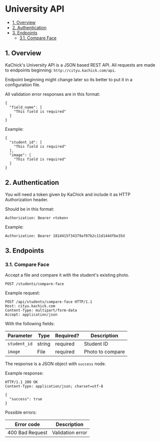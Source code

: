 # University API

- [1. Overview](#1-overview)
- [2. Authentication](#2-authentication)
- [3. Endpoints](#3-endpoints)
  - [3.1. Compare Face](#31-compare-face)

## 1. Overview

KaChick's University API is a JSON based REST API. All requests are made to endpoints beginning: `http://cityu.kachick.com/api`.

Endpoint beginning might change later so its better to put it in a configuration file.

All validation error responses are in this format:
```
{
  "field_name": [
    "This field is required"
  ]
}
```

Example:
```
{
  "student_id": [
    "This field is required"
  ],
  "image": [
    "This field is required"
  ]
}
```

## 2. Authentication

You will need a token given by KaChick and include it as HTTP Authorization header.

Should be in this format:
```
Authorization: Bearer <token>
```

Example:
```
Authorization: Bearer 181d415f34379af07b2c11d144dfbe35d
```

## 3. Endpoints

### 3.1. Compare Face

Accept a file and compare it with the student's existing photo.
```
POST /students/compare-face
```

Example request:
```
POST /api/students/compare-face HTTP/1.1
Host: cityu.kachick.com
Content-Type: multipart/form-data
Accept: application/json
```

With the following fields:

| Parameter     | Type    | Required? | Description                       |
|---------------|---------|-----------|-----------------------------------|
| `student_id`  | string  | required  | Student ID                        |
| `image`       | File    | required  | Photo to compare                  |

The response is a JSON object with `success` node.

Example response:
```
HTTP/1.1 200 OK
Content-Type: application/json; charset=utf-8

{
  "success": true
}
```

Possible errors:

| Error code                | Description       |
|---------------------------|-------------------|
| 400 Bad Request           | Validation error  |
